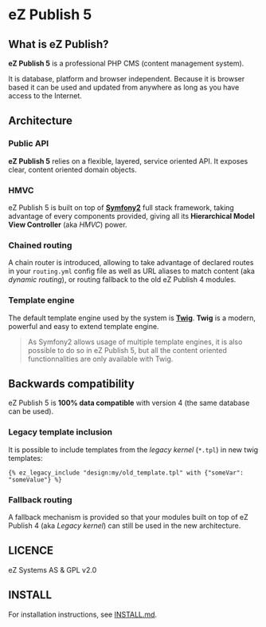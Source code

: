 # eZ Publish 5

## What is eZ Publish?
**eZ Publish 5** is a professional PHP CMS (content management system).

It is database, platform and browser independent. Because it is
browser based it can be used and updated from anywhere as long as you have
access to the Internet.


## Architecture
### Public API
**eZ Publish 5** relies on a flexible, layered, service oriented API.
It exposes clear, content oriented domain objects.

### HMVC
eZ Publish 5 is built on top of **[Symfony2](http://symfony.com)** full stack framework, taking advantage of
every components provided, giving all its **Hierarchical Model View Controller** (aka *HMVC*) power.

### Chained routing
A chain router is introduced, allowing to take advantage of declared routes in your `routing.yml` config file as well as
URL aliases to match content (aka *dynamic routing*), or routing fallback to the old eZ Publish 4 modules.

### Template engine
The default template engine used by the system is **[Twig](http://twig.sensiolabs.org/)**.
**Twig** is a modern, powerful and easy to extend template engine.

> As Symfony2 allows usage of multiple template engines, it is also possible to do so in eZ Publish 5, but all the
> content oriented functionnalities are only available with Twig.


## Backwards compatibility
eZ Publish 5 is **100% data compatible** with version 4 (the same database can be used).

### Legacy template inclusion
It is possible to include templates from the *legacy kernel* (`*.tpl`) in new twig templates:

```jinja
{% ez_legacy_include "design:my/old_template.tpl" with {"someVar": "someValue"} %}
```

### Fallback routing
A fallback mechanism is provided so that your modules built on top of eZ Publish 4 (aka *Legacy kernel*)
can still be used in the new architecture.


## LICENCE
eZ Systems AS & GPL v2.0

## INSTALL
For installation instructions, see [INSTALL.md](https://github.com/ezsystems/ezp-next-mvc/blob/master/INSTALL.md).
